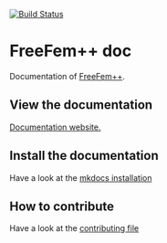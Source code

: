 [![Build Status](https://travis-ci.org/FreeFem/FreeFem-doc.svg?branch=master)](https://travis-ci.org/FreeFem/FreeFem-doc)

# FreeFem++ doc

Documentation of [FreeFem++](https://freefem.org/).

## View the documentation
<a href="https://doc.freefem.org" target="_blank">Documentation website.</a>

## Install the documentation
Have a look at the [mkdocs installation](MkDocs.md)

## How to contribute
Have a look at the [contributing file](CONTRIBUTING.md)
